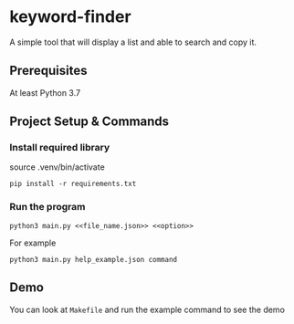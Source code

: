 # keyword-finder

A simple tool that will display a list and able to search and copy it.

## Prerequisites

At least Python 3.7

## Project Setup & Commands

### Install required library

source .venv/bin/activate

```shell
pip install -r requirements.txt
```

### Run the program

```shell
python3 main.py <<file_name.json>> <<option>>
```

For example

```shell
python3 main.py help_example.json command
```

## Demo

You can look at `Makefile` and run the example command to see the demo
